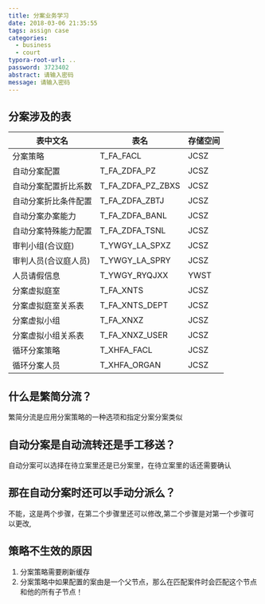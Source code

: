 ```yaml
---
title: 分案业务学习
date: 2018-03-06 21:35:55
tags: assign case
categories:
  - business
  - court
typora-root-url: ..
password: 3723402
abstract: 请输入密码
message: 请输入密码
---
```




<!--more-->
## 分案涉及的表

| 表中文名        | 表名                | 存储空间 |
| ----------- | ----------------- | ---- |
| 分案策略        | T_FA_FACL         | JCSZ |
| 自动分案配置      | T_FA_ZDFA_PZ      | JCSZ |
| 自动分案配置折比系数  | T_FA_ZDFA_PZ_ZBXS | JCSZ |
| 自动分案折比条件配置  | T_FA_ZDFA_ZBTJ    | JCSZ |
| 自动分案办案能力    | T_FA_ZDFA_BANL    | JCSZ |
| 自动分案特殊能力配置  | T_FA_ZDFA_TSNL    | JCSZ |
| 审判小组(合议庭)   | T_YWGY_LA_SPXZ    | JCSZ |
| 审判人员(合议庭人员) | T_YWGY_LA_SPRY    | JCSZ |
| 人员请假信息      | T_YWGY_RYQJXX     | YWST |
| 分案虚拟庭室      | T_FA_XNTS         | JCSZ |
| 分案虚拟庭室关系表   | T_FA_XNTS_DEPT    | JCSZ |
| 分案虚拟小组      | T_FA_XNXZ         | JCSZ |
| 分案虚拟小组关系表   | T_FA_XNXZ_USER    | JCSZ |
| 循环分案策略      | T_XHFA_FACL       | JCSZ |
| 循环分案人员      | T_XHFA_ORGAN      | JCSZ |

## 什么是繁简分流？

繁简分流是应用分案策略的一种选项和指定分案分案类似

## 自动分案是自动流转还是手工移送？

自动分案可以选择在待立案里还是已分案里，在待立案里的话还需要确认

## 那在自动分案时还可以手动分派么？

不能，这是两个步骤，在第二个步骤里还可以修改,第二个步骤是对第一个步骤可以更改,

## 策略不生效的原因

1. 分案策略需要刷新缓存
2. 分案策略中如果配置的案由是一个父节点，那么在匹配案件时会匹配这个节点和他的所有子节点！

